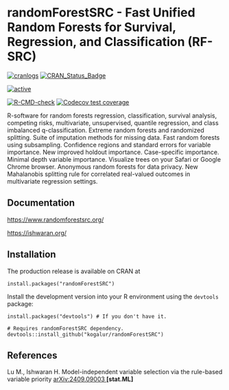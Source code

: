 randomForestSRC - Fast Unified Random Forests for Survival, Regression, and Classification (RF-SRC)
========================================================
<!-- badges: start -->

[![cranlogs](http://cranlogs.r-pkg.org/badges/randomForestSRC)](http://cranlogs.r-pkg.org/badges/randomForestSRC)
[![CRAN_Status_Badge](http://www.r-pkg.org/badges/version/randomForestSRC)](https://cran.r-project.org/package=randomForestSRC)

[![active](http://www.repostatus.org/badges/latest/active.svg)](http://www.repostatus.org/badges/latest/active.svg)

[![R-CMD-check](https://github.com/ehrlinger/randomForestSRC/actions/workflows/R-CMD-check.yaml/badge.svg)](https://github.com/ehrlinger/randomForestSRC/actions/workflows/R-CMD-check.yaml)
[![Codecov test coverage](https://codecov.io/gh/ehrlinger/ggRandomForests/graph/badge.svg)](https://app.codecov.io/gh/ehrlinger/ggRandomForests)

<!-- badges: end -->

R-software for random forests regression, classification, survival analysis, competing risks, multivariate, unsupervised, quantile regression, and class imbalanced q-classification. Extreme random forests and randomized splitting. Suite of imputation methods for missing data. Fast random forests using subsampling. Confidence regions and standard errors for variable importance. New improved holdout importance. Case-specific importance. Minimal depth variable importance. Visualize trees on your Safari or Google Chrome browser. Anonymous random forests for data privacy. New Mahalanobis splitting rule for correlated real-valued outcomes in multivariate regression settings.

## Documentation

https://www.randomforestsrc.org/ 

https://ishwaran.org/

## Installation

The production release is available on CRAN at 
```{r}
install.packages("randomForestSRC") 
```

Install the development version into your R environment using the `devtools` package:
```{r}
install.packages("devtools") # If you don't have it.

# Requires randomForestSRC dependency.
devtools::install_github("kogalur/randomForestSRC")
```
## References

Lu M., Ishwaran H. Model-independent variable selection via the rule-based variable priority [arXiv:2409.09003 ](https://arxiv.org/abs/2409.09003) **[stat.ML]**

